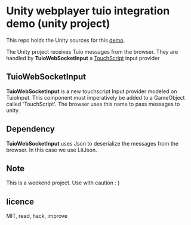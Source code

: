# Unity webplayer tuio integration demo (unity project)

This repo holds the Unity sources for this [demo](https://github.com/david-demainlalune/TuioToUnityWebPlayerDemo). 

The Unity project receives Tuio messages from the browser. They are handled by **TuioWebSocketInput** a [TouchScript](https://github.com/InteractiveLab/TouchScript) input provider


## TuioWebSocketInput

**TuioWebSocketInput** is a new touchscript Input provider modeled on TuioInput.
This component must imperatively be added to a GameObject called 'TouchScript'. The browser uses this name to pass messages to unity.

## Dependency

**TuioWebSocketInput** uses Json to deserialize the messages from the browser. In this case we use LitJson.

## Note

This is a weekend project. Use with caution : )


## licence

MIT, read, hack, improve
